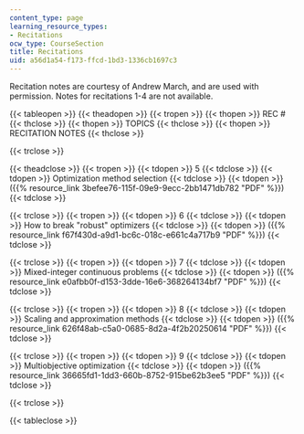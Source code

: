 ```yaml
---
content_type: page
learning_resource_types:
- Recitations
ocw_type: CourseSection
title: Recitations
uid: a56d1a54-f173-ffcd-1bd3-1336cb1697c3
---
```


Recitation notes are courtesy of Andrew March, and are used with permission. Notes for recitations 1-4 are not available.

{{< tableopen >}}
{{< theadopen >}}
{{< tropen >}}
{{< thopen >}}
REC #
{{< thclose >}}
{{< thopen >}}
TOPICS
{{< thclose >}}
{{< thopen >}}
RECITATION NOTES
{{< thclose >}}

{{< trclose >}}

{{< theadclose >}}
{{< tropen >}}
{{< tdopen >}}
5
{{< tdclose >}}
{{< tdopen >}}
Optimization method selection
{{< tdclose >}}
{{< tdopen >}}
({{% resource_link 3befee76-115f-09e9-9ecc-2bb1471db782 "PDF" %}})
{{< tdclose >}}

{{< trclose >}}
{{< tropen >}}
{{< tdopen >}}
6
{{< tdclose >}}
{{< tdopen >}}
How to break "robust" optimizers
{{< tdclose >}}
{{< tdopen >}}
({{% resource_link f67f430d-a9d1-bc6c-018c-e661c4a717b9 "PDF" %}})
{{< tdclose >}}

{{< trclose >}}
{{< tropen >}}
{{< tdopen >}}
7
{{< tdclose >}}
{{< tdopen >}}
Mixed-integer continuous problems
{{< tdclose >}}
{{< tdopen >}}
({{% resource_link e0afbb0f-d153-3dde-16e6-368264134bf7 "PDF" %}})
{{< tdclose >}}

{{< trclose >}}
{{< tropen >}}
{{< tdopen >}}
8
{{< tdclose >}}
{{< tdopen >}}
Scaling and approximation methods
{{< tdclose >}}
{{< tdopen >}}
({{% resource_link 626f48ab-c5a0-0685-8d2a-4f2b20250614 "PDF" %}})
{{< tdclose >}}

{{< trclose >}}
{{< tropen >}}
{{< tdopen >}}
9
{{< tdclose >}}
{{< tdopen >}}
Multiobjective optimization
{{< tdclose >}}
{{< tdopen >}}
({{% resource_link 36665fd1-1dd3-660b-8752-915be62b3ee5 "PDF" %}})
{{< tdclose >}}

{{< trclose >}}

{{< tableclose >}}